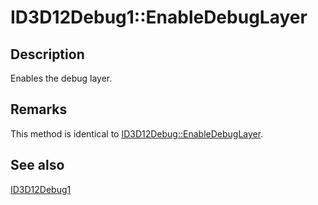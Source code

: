 # ID3D12Debug1::EnableDebugLayer

## Description

Enables the debug layer.

## Remarks

This method is identical to [ID3D12Debug::EnableDebugLayer](https://learn.microsoft.com/windows/desktop/api/d3d12sdklayers/nf-d3d12sdklayers-id3d12debug-enabledebuglayer).

## See also

[ID3D12Debug1](https://learn.microsoft.com/windows/desktop/api/d3d12sdklayers/nn-d3d12sdklayers-id3d12debug1)